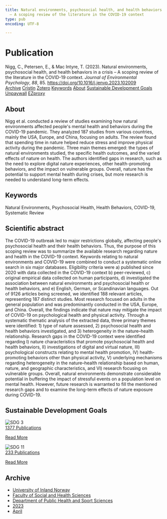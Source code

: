 ```yaml
---
title: Natural environments, psychosocial health, and health behaviors in a crisis
  – A scoping review of the literature in the COVID-19 context
type: pub
encoding: UTF-8

---
```

<h1>Publication</h1>
<article id="csl-bib-container-KWP5XCI5" class="csl-bib-container">
  <div class="csl-bib-body"> <div class="csl-entry">Nigg, C., Petersen, E., &#38; Mac Intyre, T. (2023). Natural environments, psychosocial health, and health behaviors in a crisis – A scoping review of the literature in the COVID-19 context. <i>Journal of Environmental Psychology</i>, <i>88</i>, 85. <a href="https://doi.org/10.1016/j.jenvp.2023.102009">https://doi.org/10.1016/j.jenvp.2023.102009</a></div> </div>
  <div class="csl-bib-buttons">
    <a href="#taxonomy-article-KWP5XCI5" alt="archive" class="csl-bib-button">Archive</a>
    <a href="https://app.cristin.no/results/show.jsf?id=2140966" alt="Cristin" class="csl-bib-button">Cristin</a>
    <a href="http://zotero.org/groups/5881554/items/KWP5XCI5" alt="Zotero" class="csl-bib-button">Zotero</a>
    <a href="#keywords-article-KWP5XCI5" alt="keywords" class="csl-bib-button">Keywords</a>
    <a href="#about-article-KWP5XCI5" alt="about_pub" class="csl-bib-button">About</a>
    <a href="#sdg-article-KWP5XCI5" alt="sdg" class="csl-bib-button">Sustainable Development Goals</a>
    <a href="https://doi.org/10.1016/j.jenvp.2023.102009" alt="Unpaywall" class="csl-bib-button">Unpaywall</a>
    <a href="https://doi.org/10.1016/j.jenvp.2023.102009" alt="EZproxy" class="csl-bib-button">EZproxy</a>
  </div>
  <div id="csl-bib-meta-container-KWP5XCI5"></div>
</article>
<div id="csl-bib-meta-KWP5XCI5" class="csl-bib-meta">
  <article id="about-article-KWP5XCI5" class="about_pub-article">
    <h1>About</h1>
    Nigg et al. conducted a review of studies examining how natural environments affected people's mental health and behaviors during the COVID-19 pandemic. They analyzed 187 studies from various countries, mainly the USA, Europe, and China, focusing on adults. The review found that spending time in nature helped reduce stress and improve physical activity during the pandemic. Three main themes emerged: the types of natural environments studied, the specific health outcomes, and the varied effects of nature on health. The authors identified gaps in research, such as the need to explore digital nature experiences, other health-promoting behaviors, and the impact on vulnerable groups. Overall, nature has the potential to support mental health during crises, but more research is needed to understand long-term effects.
  </article>
  <article id="keywords-article-KWP5XCI5" class="keywords-article">
    <h1>Keywords</h1>
    Natural Environments, Psychosocial Health, Health Behaviors, COVID-19, Systematic Review
  </article>
  <article id="abstract-article-KWP5XCI5" class="abstract-article">
    <h1>Scientific abstract</h1>
    The COVID-19 outbreak led to major restrictions globally, affecting people's psychosocial health and their health behaviors. Thus, the purpose of this scoping review was to summarize the available research regarding nature and health in the COVID-19 context. Keywords relating to natural environments and COVID-19 were combined to conduct a systematic online search in six major databases. Eligibility criteria were a) published since 2020 with data collected in the COVID-19 context b) peer-reviewed, c) original empirical data collected on human participants, d) investigated the association between natural environments and psychosocial health or health behaviors, and e) English, German, or Scandinavian languages. Out of 9126 articles being screened, we identified 188 relevant articles, representing 187 distinct studies. Most research focused on adults in the general population and was predominantly conducted in the USA, Europe, and China. Overall, the findings indicate that nature may mitigate the impact of COVID-19 on psychological health and physical activity. Through a systematic thematic analysis of the extracted data, three primary themes were identified: 1) type of nature assessed, 2) psychosocial health and health behaviors investigated, and 3) heterogeneity in the nature–health relationship. Research gaps in the COVID-19 context were identified regarding I) nature characteristics that promote psychosocial health and health behaviors, II) investigations of digital and virtual nature, III) psychological constructs relating to mental health promotion, IV) health-promoting behaviors other than physical activity, V) underlying mechanisms regarding heterogeneity in the nature–health relationship based on human, nature, and geographic characteristics, and VI) research focusing on vulnerable groups. Overall, natural environments demonstrate considerable potential in buffering the impact of stressful events on a population level on mental health. However, future research is warranted to fill the mentioned research gaps and to examine the long-term effects of nature exposure during COVID-19.
  </article>
  <article id="sdg-article-KWP5XCI5" class="sdg-article">
    <h1>Sustainable Development Goals</h1>
    <div class="sdg-container"><div id="sdg3" class="sdg">
        <img src="{{< params subfolder >}}images/sdg/sdg03_en.png" class="image" alt="SDG 3">
        <div class="sdg-overlay">
          <a href="{{< params subfolder >}}en/archive/?sdg=3#archive" class="sdg-publication-count"><span>1377</span> Publications</a>
          <p><a href="https://sdgs.un.org/goals/goal3" class="sdg-read-more">Read More</a></p>
        </div>
      </div> <div id="sdg11" class="sdg">
        <img src="{{< params subfolder >}}images/sdg/sdg11_en.png" class="image" alt="SDG 11">
        <div class="sdg-overlay">
          <a href="{{< params subfolder >}}en/archive/?sdg=11#archive" class="sdg-publication-count"><span>233</span> Publications</a>
          <p><a href="https://sdgs.un.org/goals/goal11" class="sdg-read-more">Read More</a></p>
        </div>
      </div></div>
  </article>
  <article id="taxonomy-article-KWP5XCI5" class="taxonomy-article">
    <h1>Archive</h1>
    <ul>
      <li><a href="{{< params subfolder >}}en/archive/?key=3DCRN523">University of Inland Norway</a></li>
      <li><a href="{{< params subfolder >}}en/archive/?key=IDKFS3MX">Faculty of Social and Health Sciences</a></li>
      <li><a href="{{< params subfolder >}}en/archive/?key=FJXE3Z8X">Department of Public Health and Sport Sciences</a></li>
      <li><a href="{{< params subfolder >}}en/archive/?key=5HKEZMYN">2023</a></li>
      <li><a href="{{< params subfolder >}}en/archive/?key=MF84FCAN">April</a></li>
    </ul>
  </article>
</div>
